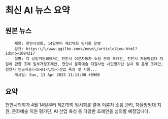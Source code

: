 # 최신 AI 뉴스 요약

## 원본 뉴스
		제목: 천안시의회, 14일부터 제279회 임시회 운영
		링크: https:\/\/www.ggilbo.com\/news\/articleView.html?idxno=1084217
		설명: 각 상임위원회에서는 천안시 이륜자동차 소음 관리 조례안, 천안시 자율방범대 지원에 관한 조례 일부개정조례안, 천안시 문화예술 지원사업 시민평가단 설치 및 운영 조례안, 천안시 인공지능(<b>AI<\/b>)산업 육성 및 지원... 
		게시일: Sun, 13 Apr 2025 11:11:00 +0900


## 요약
천안시의회가 4월 14일부터 제279회 임시회를 열어 이륜차 소음 관리, 자율방범대 지원, 문화예술 지원 평가단, AI 산업 육성 등 다양한 조례안을 심의할 예정입니다.
